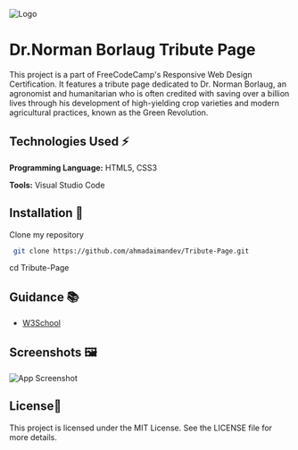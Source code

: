 
![Logo](https://d33wubrfki0l68.cloudfront.net/52edd2dfddbec5db22a65dba39951af8fa9bdff6/006f7/img/fcc_primary_large.svg)


# Dr.Norman Borlaug Tribute Page

This project is a part of FreeCodeCamp's Responsive Web Design Certification. It features a tribute page dedicated to Dr. Norman Borlaug, an agronomist and humanitarian who is often credited with saving over a billion lives through his development of high-yielding crop varieties and modern agricultural practices, known as the Green Revolution.


## Technologies Used ⚡

**Programming Language:** HTML5, CSS3

**Tools:** Visual Studio Code


## Installation 🔌

Clone my repository

```bash
 git clone https://github.com/ahmadaimandev/Tribute-Page.git
```
 cd Tribute-Page
    
## Guidance 📚

 - [W3School](https://www.w3schools.com/)
 

## Screenshots 🖼

![App Screenshot](https://via.placeholder.com/468x300?text=App+Screenshot+Here)


## License📃

This project is licensed under the MIT License. See the LICENSE file for more details.

